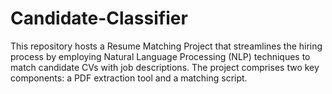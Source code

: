 # Candidate-Classifier
This repository hosts a Resume Matching Project that streamlines the hiring process by employing Natural Language Processing (NLP) techniques to match candidate CVs with job descriptions. The project comprises two key components: a PDF extraction tool and a matching script.
